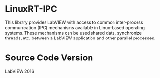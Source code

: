 # LinuxRT-IPC
This library provides LabVIEW with access to common inter-process communication (IPC) mechanisms available in Linux-based operating systems. These mechanisms can be used shared data, synchronize threads, etc. between a LabVIEW application and other parallel processes.

# Source Code Version
LabVIEW 2016